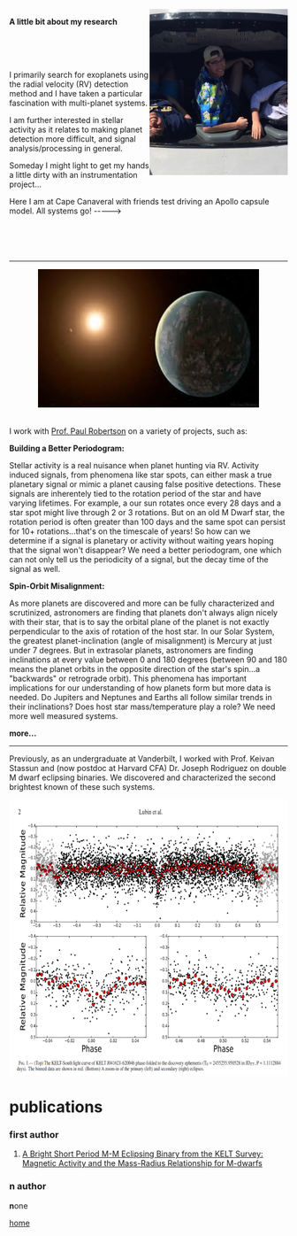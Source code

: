 <img align="right" src="./temp3.jpg" width="250" height="300">

<strong>A little bit about my research</strong>

<br>
<br>
<br>

I primarily search for exoplanets using the radial velocity (RV) detection method and 
I have taken a particular fascination with multi-planet systems.

I am further interested in stellar activity as it relates to making planet detection more difficult,
and signal analysis/processing in general. 

Someday I might light to get my hands a little dirty with an instrumentation project...

Here I am at Cape Canaveral with friends test driving an Apollo capsule model. All systems go!  ----->
<br>
<br>
<br>
<br>
<br>

* * * 


<center><img src= "./temp.jpg" width="400" height="250"></center>

<br>

I work with [Prof. Paul Robertson](https://faculty.sites.uci.edu/robertson/) on a variety of projects, such as:

<strong>Building a Better Periodogram:</strong> 

Stellar activity is a real nuisance when planet hunting via RV. Activity induced signals, 
from phenomena like star spots, can either mask a true planetary signal or mimic a planet causing false positive detections. 
These signals are inherentely tied to the rotation period of the star and have varying lifetimes. For example, a our sun
rotates once every 28 days and a star spot might live through 2 or 3 rotations. But on an old M Dwarf star, the rotation period is often greater than 100 days and the same spot can persist for 10+ rotations...that's on the timescale of years! 
So how can we determine if a signal is planetary or activity without waiting years hoping that the signal won't disappear? 
We need a better periodogram, one which can not only tell us the periodicity of a signal, but the decay time of the signal as well. 

<strong>Spin-Orbit Misalignment:</strong> 

As more planets are discovered and more can be fully characterized and scrutinized, astronomers are finding that planets don't always
align nicely with their star, that is to say the orbital plane of the planet is not exactly perpendicular to the axis of rotation of the host star. In our Solar System, the greatest planet-inclination (angle of misalignment) is Mercury at just under 7 degrees. 
But in extrasolar planets, astronomers are finding inclinations at every value between 0 and 180 degrees (between 90 and 180 means the planet orbits in the opposite direction of the star's spin...a "backwards" or retrograde orbit). 
This phenomena has important implications for our understanding of how planets form but more data is needed. Do Jupiters and Neptunes and Earths all follow similar trends in their inclinations? Does host star mass/temperature play a role?
We need more well measured systems.

<strong>more...</strong>




* * * 

Previously, as an undergraduate at Vanderbilt, I worked with Prof. Keivan Stassun and (now postdoc 
at Harvard CFA) Dr. Joseph Rodriguez on double M dwarf eclipsing binaries. 
We discovered and characterized the second brightest known of these such systems.

<center><img align="middle" src= "./keltks20.png" width="600" height="500"></center>



# publications

### first author

1. [A Bright Short Period M-M Eclipsing Binary from the KELT Survey: Magnetic Activity and the Mass-Radius Relationship for M-dwarfs](https://arxiv.org/abs/1706.02401)

### n author

<strong>n</strong>one


[home](./)

